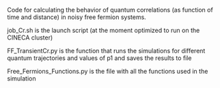 Code for calculating the behavior of quantum correlations (as function of time and distance) in noisy free fermion systems.

job_Cr.sh is the launch script (at the moment optimized to run on the CINECA cluster)

FF_TransientCr.py is the function that runs the simulations for different quantum trajectories and values of p1 and saves the results to file

Free_Fermions_Functions.py is the file with all the functions used in the simulation
